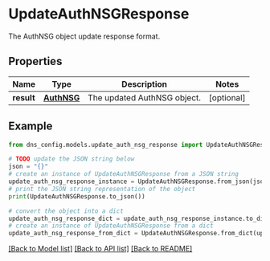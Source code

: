 # UpdateAuthNSGResponse

The AuthNSG object update response format.

## Properties

Name | Type | Description | Notes
------------ | ------------- | ------------- | -------------
**result** | [**AuthNSG**](AuthNSG.md) | The updated AuthNSG object. | [optional] 

## Example

```python
from dns_config.models.update_auth_nsg_response import UpdateAuthNSGResponse

# TODO update the JSON string below
json = "{}"
# create an instance of UpdateAuthNSGResponse from a JSON string
update_auth_nsg_response_instance = UpdateAuthNSGResponse.from_json(json)
# print the JSON string representation of the object
print(UpdateAuthNSGResponse.to_json())

# convert the object into a dict
update_auth_nsg_response_dict = update_auth_nsg_response_instance.to_dict()
# create an instance of UpdateAuthNSGResponse from a dict
update_auth_nsg_response_from_dict = UpdateAuthNSGResponse.from_dict(update_auth_nsg_response_dict)
```
[[Back to Model list]](../README.md#documentation-for-models) [[Back to API list]](../README.md#documentation-for-api-endpoints) [[Back to README]](../README.md)


